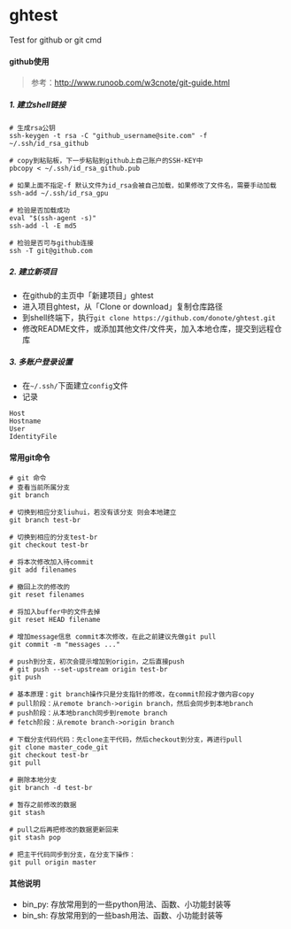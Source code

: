 # ghtest
Test for github or git cmd

#### github使用

>参考：http://www.runoob.com/w3cnote/git-guide.html

##### 1. 建立shell链接
```
# 生成rsa公钥
ssh-keygen -t rsa -C "github_username@site.com" -f ~/.ssh/id_rsa_github

# copy到粘贴板，下一步粘贴到github上自己账户的SSH-KEY中
pbcopy < ~/.ssh/id_rsa_github.pub

# 如果上面不指定-f 默认文件为id_rsa会被自己加载，如果修改了文件名，需要手动加载
ssh-add ~/.ssh/id_rsa_gpu

# 检验是否加载成功
eval "$(ssh-agent -s)"
ssh-add -l -E md5

# 检验是否可与github连接
ssh -T git@github.com
```

##### 2. 建立新项目
- 在github的主页中「新建项目」ghtest
- 进入项目ghtest，从「Clone or download」复制仓库路径
- 到shell终端下，执行```git clone https://github.com/donote/ghtest.git```  
- 修改README文件，或添加其他文件/文件夹，加入本地仓库，提交到远程仓库

##### 3. 多账户登录设置
- 在```~/.ssh/```下面建立```config```文件
- 记录

```
Host 
Hostname 
User 
IdentityFile
```


#### 常用git命令

```
# git 命令
# 查看当前所属分支
git branch

# 切换到相应分支liuhui，若没有该分支 则会本地建立
git branch test-br

# 切换到相应的分支test-br
git checkout test-br

# 将本次修改加入待commit
git add filenames

# 撤回上次的修改的
git reset filenames

# 将加入buffer中的文件去掉
git reset HEAD filename

# 增加message信息 commit本次修改，在此之前建议先做git pull
git commit -m "messages ..."

# push到分支，初次会提示增加到origin，之后直接push
# git push --set-upstream origin test-br
git push

# 基本原理：git branch操作只是分支指针的修改，在commit阶段才做内容copy
# pull阶段：从remote branch->origin branch，然后会同步到本地branch
# push阶段：从本地branch同步到remote branch
# fetch阶段：从remote branch->origin branch

# 下载分支代码代码：先clone主干代码，然后checkout到分支，再进行pull
git clone master_code_git
git checkout test-br
git pull

# 删除本地分支
git branch -d test-br

# 暂存之前修改的数据
git stash 

# pull之后再把修改的数据更新回来
git stash pop

# 把主干代码同步到分支，在分支下操作：
git pull origin master

```


#### 其他说明

- bin_py: 存放常用到的一些python用法、函数、小功能封装等
- bin_sh: 存放常用到的一些bash用法、函数、小功能封装等



